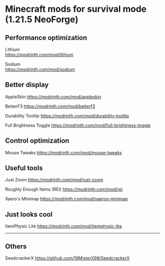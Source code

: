 # Minecraft mods for survival mode (1.21.5 NeoForge)

## Performance optimization

Lithium \
https://modrinth.com/mod/lithium

Sodium \
https://modrinth.com/mod/sodium

## Better display 

AppleSkin
https://modrinth.com/mod/appleskin

BetterF3
https://modrinth.com/mod/betterf3

Durability Tooltip
https://modrinth.com/mod/durability-tooltip

Full Brightness Toggle
https://modrinth.com/mod/full-brightness-toggle

## Control optimization

Mouse Tweaks
https://modrinth.com/mod/mouse-tweaks

## Useful tools

Just Zoom
https://modrinth.com/mod/just-zoom

Roughly Enough Items (REI)
https://modrinth.com/mod/rei

Xaero's Minimap
https://modrinth.com/mod/xaeros-minimap

## Just looks cool

ItemPhysic Lite
https://modrinth.com/mod/itemphysic-lite


---

## Others 

SeedcrackerX
https://github.com/19MisterX98/SeedcrackerX
